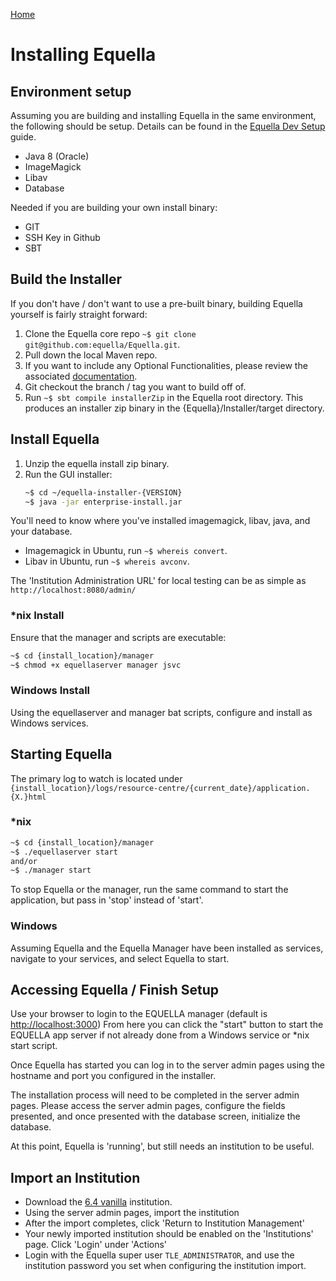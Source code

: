 [Home](https://equella.github.io/)

# Installing Equella

## Environment setup
Assuming you are building and installing Equella in the same environment, the following should be setup.  Details can be found in the [Equella Dev Setup](http://equella.github.io/gettingstarted/SettingUpAnEquellaDevEnvironment.html#download-required-software) guide.

- Java 8 (Oracle)
- ImageMagick
- Libav
- Database

Needed if you are building your own install binary:
- GIT
- SSH Key in Github
- SBT

## Build the Installer
If you don't have / don't want to use a pre-built binary, building Equella yourself is fairly straight forward:
1. Clone the Equella core repo ``` ~$ git clone git@github.com:equella/Equella.git ```.
1. Pull down the local Maven repo.
1. If you want to include any Optional Functionalities, please review the associated [documentation](https://github.com/equella/equella.github.io/tree/master/optional-functionality).
1. Git checkout the branch / tag you want to build off of.
1. Run ``` ~$ sbt compile installerZip ``` in the Equella root directory.  This produces an installer zip binary in the {Equella}/Installer/target directory.

## Install Equella
1. Unzip the equella install zip binary.
1. Run the GUI installer:
    ```bash
    ~$ cd ~/equella-installer-{VERSION}
    ~$ java -jar enterprise-install.jar
    ```
You'll need to know where you've installed imagemagick, libav, java, and your database.
- Imagemagick in Ubuntu, run ```~$ whereis convert```.
- Libav in Ubuntu, run ```~$ whereis avconv```.

The 'Institution Administration URL' for local testing can be as simple as ```http://localhost:8080/admin/```

### \*nix Install
Ensure that the manager and scripts are executable:
```bash
~$ cd {install_location}/manager
~$ chmod +x equellaserver manager jsvc
```
### Windows Install
Using the equellaserver and manager bat scripts, configure and install as Windows services.

## Starting Equella
The primary log to watch is located under ```{install_location}/logs/resource-centre/{current_date}/application.{X.}html```

### \*nix
```bash
~$ cd {install_location}/manager
~$ ./equellaserver start
and/or
~$ ./manager start
```
To stop Equella or the manager, run the same command to start the application, but pass in 'stop' instead of 'start'.

### Windows
Assuming Equella and the Equella Manager have been installed as services, navigate to your services, and select Equella to start.

## Accessing Equella / Finish Setup
Use your browser to login to the EQUELLA manager (default is <http://localhost:3000>)
From here you can click the "start" button to start the EQUELLA app server if not already done from a Windows service or \*nix start script. 

Once Equella has started you can log in to the server admin pages using the hostname and port you configured in the installer.

The installation process will need to be completed in the server admin pages.  Please access the server admin pages, configure the fields presented, and once presented with the database screen, initialize the database.

At this point, Equella is 'running', but still needs an institution to be useful.

## Import an Institution
- Download the [6.4 vanilla](https://github.com/equella/equella.github.io/blob/master/guides/6.4VanillaReferenceInstitution.tgz) institution.
- Using the server admin pages, import the institution
- After the import completes, click 'Return to Institution Management'
- Your newly imported institution should be enabled on the 'Institutions' page.  Click 'Login' under 'Actions'
- Login with the Equella super user ```TLE_ADMINISTRATOR```, and use the institution password you set when configuring the institution import.



